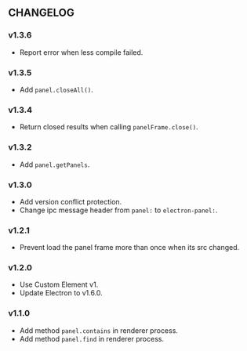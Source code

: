 ## CHANGELOG

### v1.3.6

  - Report error when less compile failed.

### v1.3.5

  - Add `panel.closeAll()`.

### v1.3.4

  - Return closed results when calling `panelFrame.close()`.

### v1.3.2

  - Add `panel.getPanels`.

### v1.3.0

  - Add version conflict protection.
  - Change ipc message header from `panel:` to `electron-panel:`.

### v1.2.1

  - Prevent load the panel frame more than once when its src changed.

### v1.2.0

  - Use Custom Element v1.
  - Update Electron to v1.6.0.

### v1.1.0

  - Add method `panel.contains` in renderer process.
  - Add method `panel.find` in renderer process.
